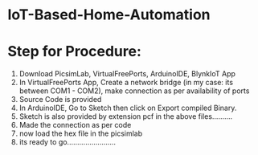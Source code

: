 # IoT-Based-Home-Automation 
# Step for Procedure:

1) Download PicsimLab, VirtualFreePorts, ArduinoIDE, BlynkIoT App
2) In VirtualFreePorts App, Create a network bridge (in my case: its between COM1 - COM2), make connection as per availability of ports
3) Source Code is provided
4) In ArduinoIDE, Go to Sketch then click on Export compiled Binary.
5) Sketch is also provided by extension pcf in the above files..........
6) Made the connection as per code
7) now load the hex file in the picsimlab
8) its ready to go........................ 
